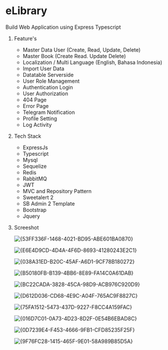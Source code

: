 # eLibrary

Build Web Application using Express Typescript

1. Feature's
   - Master Data User (Create, Read, Update, Delete)
   - Master Book (Create Read. Update Delete)
   - Localization / Multi Language (English, Bahasa Indonesia)
   - Import User Data
   - Datatable Serverside
   - User Role Management
   - Authentication Login
   - User Authorization
   - 404 Page
   - Error Page
   - Telegram Notification
   - Profile Setting
   - Log Activity

2. Tech Stack
   - ExpressJs
   - Typescript
   - Mysql
   - Sequelize
   - Redis
   - RabbitMQ
   - JWT
   - MVC and Repository Pattern
   - Sweetalert 2
   - SB Admin 2 Template
   - Bootstrap
   - Jquery


3. Screeshot
   
   ![{53FF336F-1468-4021-BD95-ABE601BA0870}](https://github.com/user-attachments/assets/32edb962-4e74-4fa2-8ff6-9e61700855bf)

   ![{E6E4D9CD-4D4A-4F6D-8693-41280243E2C1}](https://github.com/user-attachments/assets/2c799eab-0eec-482f-81b6-7615e8bba9f0)

   ![{038A31ED-B20C-45AF-A6D1-9CF78B180272}](https://github.com/user-attachments/assets/941bc55e-8650-463a-9e6b-2c022d3d9b46)

   ![{B50180FB-B139-4BB6-8E89-FA14C0A61DAB}](https://github.com/user-attachments/assets/2f1cf210-e527-43f5-bd0c-3b45b969c13e)

   ![{BC22CADA-3828-45CA-98D9-ACB976C920D9}](https://github.com/user-attachments/assets/404b79dc-aca7-43f0-a1e4-ac2cf0899be7)

   ![{D612D036-CD68-4E9C-A04F-765AC9F8827C}](https://github.com/user-attachments/assets/7886b57d-3ad2-4b51-b4f1-ff4eb7da665f)

   ![{75FA1512-5473-437D-9227-F8CC4A159FAC}](https://github.com/user-attachments/assets/b6ffb6e8-bbac-4244-a5e1-c7740866ce84)

   ![{016D7C01-0A73-4D23-8D2F-0E54B6EBAD8C}](https://github.com/user-attachments/assets/a924e1bb-8f9a-400c-b121-ffce368a4087)

   ![{0D7239E4-F453-4666-9FB1-CFD85235F25F}](https://github.com/user-attachments/assets/0a6ee7ea-da5e-4697-80d1-a53096f7408d)

   ![{9F76FC28-1415-465F-9E01-58A989B85D5A}](https://github.com/user-attachments/assets/2693818b-158e-4c84-a251-39b20fd1818d)


